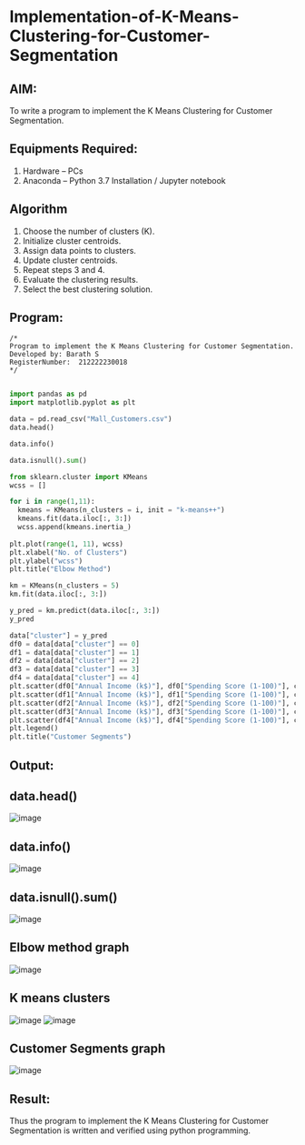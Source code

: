 # Implementation-of-K-Means-Clustering-for-Customer-Segmentation

## AIM:
To write a program to implement the K Means Clustering for Customer Segmentation.

## Equipments Required:
1. Hardware – PCs
2. Anaconda – Python 3.7 Installation / Jupyter notebook

## Algorithm
1. Choose the number of clusters (K).
2. Initialize cluster centroids.
3. Assign data points to clusters.
4. Update cluster centroids.
5. Repeat steps 3 and 4.
6. Evaluate the clustering results.
7. Select the best clustering solution.

## Program:
```
/*
Program to implement the K Means Clustering for Customer Segmentation.
Developed by: Barath S
RegisterNumber:  212222230018
*/
```
```python

import pandas as pd
import matplotlib.pyplot as plt

data = pd.read_csv("Mall_Customers.csv")
data.head()

data.info()

data.isnull().sum()

from sklearn.cluster import KMeans
wcss = []

for i in range(1,11):
  kmeans = KMeans(n_clusters = i, init = "k-means++")
  kmeans.fit(data.iloc[:, 3:])
  wcss.append(kmeans.inertia_)
  
plt.plot(range(1, 11), wcss)
plt.xlabel("No. of Clusters")
plt.ylabel("wcss")
plt.title("Elbow Method")

km = KMeans(n_clusters = 5)
km.fit(data.iloc[:, 3:])

y_pred = km.predict(data.iloc[:, 3:])
y_pred

data["cluster"] = y_pred
df0 = data[data["cluster"] == 0]
df1 = data[data["cluster"] == 1]
df2 = data[data["cluster"] == 2]
df3 = data[data["cluster"] == 3]
df4 = data[data["cluster"] == 4]
plt.scatter(df0["Annual Income (k$)"], df0["Spending Score (1-100)"], c = "red", label = "cluster0")
plt.scatter(df1["Annual Income (k$)"], df1["Spending Score (1-100)"], c = "black", label = "cluster1")
plt.scatter(df2["Annual Income (k$)"], df2["Spending Score (1-100)"], c = "blue", label = "cluster2")
plt.scatter(df3["Annual Income (k$)"], df3["Spending Score (1-100)"], c = "green", label = "cluster3")
plt.scatter(df4["Annual Income (k$)"], df4["Spending Score (1-100)"], c = "magenta", label = "cluster4")
plt.legend()
plt.title("Customer Segments")
```

## Output:
## data.head()
![image](https://github.com/barathsubramani/Implementation-of-K-Means-Clustering-for-Customer-Segmentation/assets/118542617/4a29395c-3666-4b87-9806-aba984b4cece)

## data.info()
![image](https://github.com/barathsubramani/Implementation-of-K-Means-Clustering-for-Customer-Segmentation/assets/118542617/c2d32fb2-5c2e-4886-905e-f8fa2259ecf9)


## data.isnull().sum()
![image](https://github.com/barathsubramani/Implementation-of-K-Means-Clustering-for-Customer-Segmentation/assets/118542617/2def77e8-365f-4cf4-b39b-16d7d55d7688)


## Elbow method graph
![image](https://github.com/barathsubramani/Implementation-of-K-Means-Clustering-for-Customer-Segmentation/assets/118542617/83b152fb-6757-4988-b303-b6bf38f2f39e)


## K means clusters
![image](https://github.com/barathsubramani/Implementation-of-K-Means-Clustering-for-Customer-Segmentation/assets/118542617/5b5fd28b-b22d-48ec-b392-4a9e283ea137)
![image](https://github.com/barathsubramani/Implementation-of-K-Means-Clustering-for-Customer-Segmentation/assets/118542617/587f4daa-b629-4869-8e3c-b8cae5654fea)


## Customer Segments graph
![image](https://github.com/barathsubramani/Implementation-of-K-Means-Clustering-for-Customer-Segmentation/assets/118542617/0ed6f847-04cc-4994-9eca-53bc777fef31)


## Result:
Thus the program to implement the K Means Clustering for Customer Segmentation is written and verified using python programming.
